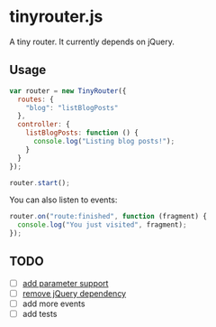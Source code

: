 # tinyrouter.js

A tiny router. It currently depends on jQuery.

## Usage

```javascript
var router = new TinyRouter({
  routes: {
    "blog": "listBlogPosts"
  },
  controller: {
    listBlogPosts: function () {
      console.log("Listing blog posts!");
    }
  }
});

router.start();
```

You can also listen to events:

```javascript
router.on("route:finished", function (fragment) {
  console.log("You just visited", fragment);
});
```

## TODO

* [ ] [add parameter support](https://github.com/jakebellacera/tinyrouter.js/issues/1)
* [ ] [remove jQuery dependency](https://github.com/jakebellacera/tinyrouter.js/issues/2)
* [ ] add more events
* [ ] add tests
